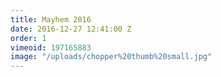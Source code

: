 ```yaml
---
title: Mayhem 2016
date: 2016-12-27 12:41:00 Z
order: 1
vimeoid: 197165883
image: "/uploads/chopper%20thumb%20small.jpg"
---
```


